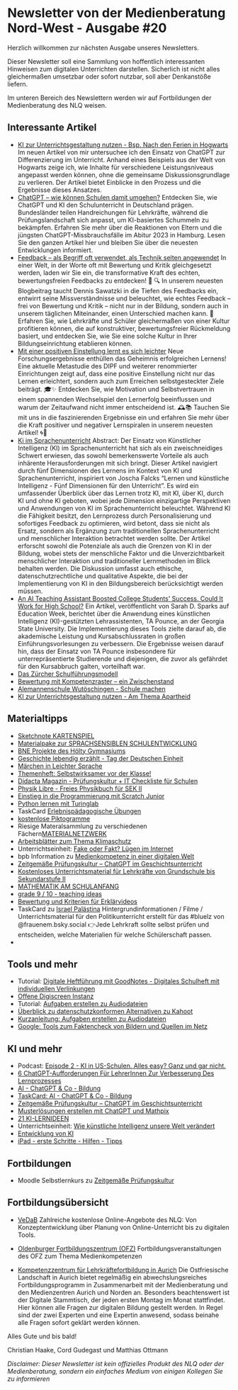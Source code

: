 # Newsletter von der Medienberatung Nord-West - Ausgabe #20

Herzlich willkommen zur nächsten Ausgabe unseres Newsletters. 

Dieser Newsletter soll eine Sammlung von hoffentlich interessanten Hinweisen zum digitalen Unterrichten darstellen. Sicherlich ist nicht alles gleichermaßen umsetzbar oder sofort nutzbar, soll aber Denkanstöße liefern.

Im unteren Bereich des Newslettern werden wir auf Fortbildungen der Medienberatung des NLQ weisen.

## Interessante Artikel
- [KI zur Unterrichtsgestaltung nutzen - Bsp. Nach den Ferien in Hogwarts](https://haak3.de/articles/Unterrichtsentwicklung-mit-KI/2023-09_KI-DE-Nach_den_Ferien_in_Hogwarts.html)
  Im neuen Artikel von mir untersuchee ich den Einsatz von ChatGPT zur Differenzierung im Unterricht. Anhand eines Beispiels aus der Welt von Hogwarts zeige ich, wie Inhalte für verschiedene Leistungsniveaus angepasst werden können, ohne die gemeinsame Diskussionsgrundlage zu verlieren. Der Artikel bietet Einblicke in den Prozess und die Ergebnisse dieses Ansatzes.
- [ChatGPT – wie können Schulen damit umgehen?](https://deutsches-schulportal.de/unterricht/chatgpt-in-der-schule-wer-hats-geschrieben/)
  Entdecken Sie, wie ChatGPT und KI den Schulunterricht in Deutschland prägen. Bundesländer teilen Handreichungen für Lehrkräfte, während die Prüfungslandschaft sich anpasst, um KI-basiertes Schummeln zu bekämpfen. Erfahren Sie mehr über die Reaktionen von Eltern und die jüngsten ChatGPT-Missbrauchsfälle im Abitur 2023 in Hamburg. Lesen Sie den ganzen Artikel hier und bleiben Sie über die neuesten Entwicklungen informiert.
- [Feedback – als Begriff oft verwendet, als Technik selten angewendet](https://www.fiete.ai/blog/feedback-als-begriff-oft-verwendet-als-technik-selten-angewendet)
  In einer Welt, in der Worte oft mit Bewertung und Kritik gleichgesetzt werden, laden wir Sie ein, die transformative Kraft des echten, bewertungsfreien Feedbacks zu entdecken! 🌟
    🔍 In unserem neuesten Blogbeitrag taucht Dennis Sawatzki in die Tiefen des Feedbacks ein, entwirrt seine Missverständnisse und beleuchtet, wie echtes Feedback – frei von Bewertung und Kritik – nicht nur in der Bildung, sondern auch in unserem täglichen Miteinander, einen Unterschied machen kann.
    🎯 Erfahren Sie, wie Lehrkräfte und Schüler gleichermaßen von einer Kultur profitieren können, die auf konstruktiver, bewertungsfreier Rückmeldung basiert, und entdecken Sie, wie Sie eine solche Kultur in Ihrer Bildungseinrichtung etablieren können.
- [Mit einer positiven Einstellung lernt es sich leichter](https://bildungsklick.de/hochschule-und-forschung/detail/mit-einer-positiven-einstellung-lernt-es-sich-leichter#)
  Neue Forschungsergebnisse enthüllen das Geheimnis erfolgreichen Lernens! Eine aktuelle Metastudie des DIPF und weiterer renommierter Einrichtungen zeigt auf, dass eine positive Einstellung nicht nur das Lernen erleichtert, sondern auch zum Erreichen selbstgesteckter Ziele beiträgt. 🎓✨ Entdecken Sie, wie Motivation und Selbstvertrauen in einem spannenden Wechselspiel den Lernerfolg beeinflussen und warum der Zeitaufwand nicht immer entscheidend ist. 🕰️📚 Tauchen Sie mit uns in die faszinierenden Ergebnisse ein und erfahren Sie mehr über die Kraft positiver und negativer Lernspiralen in unserem neuesten Artikel! 🌀📘
- [Ki im Sprachenunterricht](https://haak3.de/articles/Ki-im-Sprachenunterricht/2023-10_Ki-im-Sprachenunterricht.html)
  Abstract:
  Der Einsatz von Künstlicher Intelligenz (KI) im Sprachenunterricht hat sich als ein zweischneidiges Schwert erwiesen, das sowohl bemerkenswerte Vorteile als auch inhärente Herausforderungen mit sich bringt. Dieser Artikel navigiert durch fünf Dimensionen des Lernens im Kontext von KI und Sprachenunterricht, inspiriert von Joscha Falcks “Lernen und künstliche Intelligenz - Fünf Dimensionen für den Unterricht”. Es wird ein umfassender Überblick über das Lernen trotz KI, mit KI, über KI, durch KI und ohne KI geboten, wobei jede Dimension einzigartige Perspektiven und Anwendungen von KI im Sprachenunterricht beleuchtet. Während KI die Fähigkeit besitzt, den Lernprozess durch Personalisierung und sofortiges Feedback zu optimieren, wird betont, dass sie nicht als Ersatz, sondern als Ergänzung zum traditionellen Sprachenunterricht und menschlicher Interaktion betrachtet werden sollte. Der Artikel erforscht sowohl die Potenziale als auch die Grenzen von KI in der Bildung, wobei stets der menschliche Faktor und die Unverzichtbarkeit menschlicher Interaktion und traditioneller Lernmethoden im Blick behalten werden. Die Diskussion umfasst auch ethische, datenschutzrechtliche und qualitative Aspekte, die bei der Implementierung von KI in den Bildungsbereich berücksichtigt werden müssen.
- [An AI Teaching Assistant Boosted College Students' Success. Could It Work for High School?](https://www.edweek.org/technology/an-ai-teaching-assistant-boosted-college-students-success-could-it-work-for-high-school/2023/10)
  Ein Artikel, veröffentlicht von Sarah D. Sparks auf Education Week, berichtet über die Anwendung eines künstlichen Intelligenz (KI)-gestützten Lehrassistenten, TA Pounce, an der Georgia State University. Die Implementierung dieses Tools zielte darauf ab, die akademische Leistung und Kursabschlussraten in großen Einführungsvorlesungen zu verbessern. Die Ergebnisse weisen darauf hin, dass der Einsatz von TA Pounce insbesondere für unterrepräsentierte Studierende und diejenigen, die zuvor als gefährdet für den Kursabbruch galten, vorteilhaft war.
- [Das Zürcher Schulführungsmodell](https://blog.phzh.ch/schulfuehrung/2023/10/10/das-zuercher-schulfuehrungsmodell/)
- [Bewertung mit Kompetenzraster – ein Zwischenstand](https://beurteilung.ghost.io/bewertung-mit-kompetenzraster-ein-zwischenstand/?ref=beurteilung-unterricht-newsletter)
- [Alemannenschule Wutöschingen - Schule machen](https://www.brandeins.de/magazine/brand-eins-wirtschaftsmagazin/2020/eigensinn/alemannenschule-wutoeschingen-schule-machen?utm_source=instagram&utm_medium=post&utm_campaign=kollektion_lernen&utm_content=ruppaner_zitat)
- [KI zur Unterrichtsgestaltung nutzen - Am Thema Apartheid](https://haak3.de/articles/Unterrichtsentwicklung-mit-KI/2023-11_KI-EN-Apartheid.html)


## Materialtipps
- [Sketchnote KARTENSPIEL](https://sketchnotegame.wordpress.com/download-kartenspiel/)
- [Materialpake zur SPRACHSENSIBLEN SCHULENTWICKLUNG](https://www.stiftung-mercator.de/de/publikationen/das-projekt-sprachsensible-schulentwicklung/)
- [BNE Projekte des Hölty Gymnasiums](https://hoelty-celle.de/bne-projektwoche-2023/)
- [Geschichte lebendig erzählt - Tag der Deutschen Einheit](https://www.klicksafe.de/news/geschichte-lebendig-erzaehlt)
- [Märchen in Leichter Sprache](https://www.ndr.de/fernsehen/barrierefreie_angebote/leichte_sprache/Maerchen-in-Leichter-Sprache,maerchenleichtesprache100.html)
- [Themenheft: Selbstwirksamer vor der Klasse!](https://www.edu.sot.tum.de/suf/selbstwirksamer-vor-der-klasse-download/)
- [Didacta Magazin - Prüfungskultur + IT Checkliste für Schulen](https://avr-emags.de/emags/didacta/didacta_3_2023/epaper/ausgabe.pdf)
- [Physik Libre - Freies Physikbuch für SEK II](https://physikbuch.schule/index.html)
- [Einstieg in die Programmierung mit Scratch Junior](https://appcamps.de/unterrichtsmaterial/unterrichtsmaterial-fuer-scratchjunior/)
- [Python lernen mit Turinglab](https://appcamps.de/2023/10/10/python-lernen-mit-turinglab/)
- TaskCard [Erlebnispädagogische Übungen](https://www.taskcards.de/#/board/b856b3d6-44f5-4966-acce-91edee5b0bd4/view)
- [kostenlose Piktogramme](https://physikkommunizieren.de/unterrichtsmaterialien/vorlagen/)
- Riesige Materalsammlung zu verschiedenen Fächern[MATERIALNETZWERK](https://editor.mnweg.org/?p=1&materialType=bundle)
- [Arbeitsblätter zum Thema Klimaschutz](https://www.klimaschutz-niedersachsen.de/_downloads/SonstigeDokumente/Klimaschutzbroschuere_Grundschulen_Kopiervorlagen_Arbeitsblaetter.pdf?m=1622184440&)
- Unterrichtseinheit: [Fake oder Fakt? Lügen im Internet](https://ed.spiegel.de/unterrichtsmaterial/fake-oder-fakt-luegen-im-internet-unterrichtseinheit-zu-fake-news-ab-klasse-5)
- bpb Information zu [Medienkompetenz in einer digitalen Welt](https://www.bpb.de/shop/zeitschriften/izpb/medienkompetenz-355/)
- [Zeitgemäße Prüfungskultur – ChatGPT im Geschichtsunterricht](https://jonaswagner.de/chatgpt-geschichtsunterricht/)
- [Kostenloses Unterrichtsmaterial für Lehrkräfte von Grundschule bis Sekundarstufe II](https://www.hopp-foundation.de/unterrichtsmaterial/zum-download/)
- [MATHEMATIK AM SCHULANFANG](https://pikas.dzlm.de/unterricht/schulanfang/mathematik-am-schulanfang)
- [grade 9 / 10 - teaching ideas](https://padlet.com/heinecke_beethoven/grade-9-10-teaching-ideas-7swrv858tjos3nn4)
- [Bewertung und Kriterien für Erklärvideos](https://www.taskcards.de/#/board/9eba428b-8d96-4e37-a7b5-a9547f9894be/view?token=83c4fd6e-61a7-4737-9e41-13e7157c270f)
- TaskCard zu [Israel Palästina](https://kmz-tuebingen.taskcards.app/#/board/0315c25a-4907-4769-ba12-f9ef12737a1f/view?token=3f8b1696-1054-4ad6-a335-6636ee6deb09) 
  Hintergrundinformationen / Filme / Unterrichtsmaterial für den Politikunterricht erstellt für das #bluelz von @frauenem.bsky.social 👉Jede Lehrkraft sollte selbst prüfen und entscheiden, welche Materialien für welche Schülerschaft passen.
- 

## Tools und mehr
- Tutorial: [Digitale Heftführung mit GoodNotes - Digitales Schulheft mit individuellen Verlinkungen](https://www.youtube.com/watch?v=gaW147Bb-WY)
- [Offene Digiscreen Instanz](https://digiscreen.medienzentrenbw.de)
- Tutorial: [Aufgaben erstellen zu Audiodateien](https://medienwelten.schule/kurzanleitung-aufgaben-erstellen-zu-audiodateien)
- [Überblick zu datenschutzkonformen Alternativen zu Kahoot](https://thomas-ebinger.de/2023/10/datenschutzfreundliche-kahoot-alternativen-fuer-schule-und-konfi/)
- [Kurzanleitung: Aufgaben erstellen zu Audiodateien](https://medienwelten.schule/kurzanleitung-aufgaben-erstellen-zu-audiodateien)
- [Google: Tools zum Faktencheck von Bildern und Quellen im Netz](https://stadt-bremerhaven.de/google-tools-zum-faktencheck-von-bildern-und-quellen-im-netz/)

## KI und mehr
- Podcast: [Episode 2 - KI in US-Schulen. Alles easy? Ganz und gar nicht.](https://kreide-ki-klartext.podigee.io/4-new-episode)
- [6 ChatGPT-Aufforderungen Für LehrerInnen Zur Verbesserung Des Lernprozesses](https://textcortex.com/de/post/chatgpt-prompts-for-teachers)
- [AI - ChatGPT & Co - Bildung](https://www.taskcards.de/#/board/2320e9ab-267a-4250-a454-dc1127003bbc/view?token=a3c3f9a7-c8d7-4178-88a4-2f097316b88c)
- [TaskCard: AI - ChatGPT & Co - Bildung](https://www.taskcards.de/#/board/2320e9ab-267a-4250-a454-dc1127003bbc/view?token=a3c3f9a7-c8d7-4178-88a4-2f097316b88c)
- [Zeitgemäße Prüfungskultur – ChatGPT im Geschichtsunterricht](https://jonaswagner.de/chatgpt-geschichtsunterricht/)
- [Musterlösungen erstellen mit ChatGPT und Mathpix](https://mathemia.de/blog/2023-10-08-chatgpt-und-mathpix/)
- [21 KI-LERNIDEEN](https://www.lmz-bw.de/21-ki-lernideen)
- Unterrichtseinheit: [Wie künstliche Intelligenz unsere Welt verändert](https://ed.spiegel.de/unterrichtsmaterial/wie-kuenstliche-intelligenz-unsere-welt-veraendert-unterrichtseinheit-zu-ki-ab-klasse-6)
- [Entwicklung von KI](https://www.youtube.com/watch?v=UX_Od_0_4as)
- [iPad - erste Schritte - Hilfen - Tipps](https://lfbra.padlet.org/Anna_Donadell/ipad-erste-schritte-hilfen-tipps-vm30vlqj4x712182)

## Fortbildungen
- Moodle Selbstlernkurs zu [Zeitgemäße Prüfungskultur](https://402000.logineonrw-lms.de/course/view.php?id=200)

## Fortbildungsübersicht

- [VeDaB](https://vedab.de/veran_suche.php?sachgebiet=&schulform=&such=Medienbildung&utm_campaign=Newsletter%20von%20der%20Medienberatung%20Nord-West&utm_medium=email&utm_source=Revue%20newsletter&veranstalter=)
Zahlreiche kostenlose Online-Angebote des NLQ: Von Konzeptentwicklung über Planung von Online-Unterricht bis zu digitalen Tools.

- [Oldenburger Fortbildungszentrum (OFZ)](https://uol.de/ofz/fortbildungsangebot)
Fortbildungsveranstaltungen des OFZ zum Thema Medienkompetenzen

- [Kompetenzzentrum für Lehrkräftefortbildung in Aurich](https://bildung.ostfriesischelandschaft.de/lfb/)
Die Ostfriesische Landschaft in Aurich bietet regelmäßig ein abwechslungsreiches Fortbildungsprogramm in Zusammenarbeit mit der Medienberatung und den Medienzentren Aurich und Norden an. Besonders beachtenswert ist der Digitale Stammtisch, der jeden ersten Montag im Monat stattfindet. Hier können alle Fragen zur digitalen Bildung gestellt werden. In Regel sind der zwei Experten und eine Expertin anwesend, sodass beinahe alle Fragen sofort geklärt werden können.


Alles Gute und bis bald!

Christian Haake, Cord Gudegast und Matthias Ottmann

_Disclaimer: Dieser Newsletter ist kein offizielles Produkt des NLQ oder der Medienberatung, sondern ein einfaches Medium von einigen Kollegen Sie zu informieren_